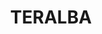 ---
lastmod: '2025-04-06T06:05:20+00:00'
latitude: -32.953236
layout: suburb
longitude: 151.621183
postcode: '2284'
state: NSW
title: TERALBA
url: /nsw/teralba/
---